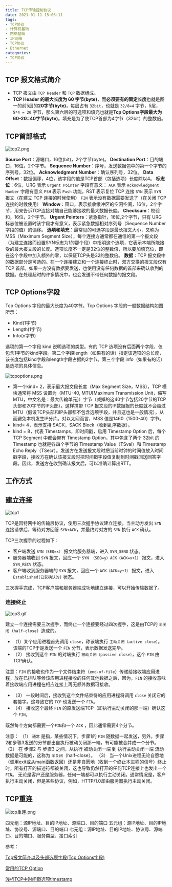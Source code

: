 ```yaml
---
title: TCP传输控制协议
date: 2021-01-11 15:05:11
tags:
- TCP协议
- 计算机基础
- 网络基础
- IP网络
- TCP协议
- Ethernet
categories:
- TCP协议
---
```


## TCP 报文格式简介

* TCP 报文由 `TCP Header` 和 `TCP` 数据组成。
* **TCP Header 的最大长度为 60 字节(byte)**，而**必须要有的固定长度**也就是图一的前5层的**20字节(byte)**，每层占有 `32bit`，也就是 `32/8=4` 字节，5层，`5*4 = 20` 字节，那么第六层的可选项和填充也就是**Tcp Options字段最大为60-20=40字节(byte)**。填充是为了使TCP首部为4字节（32bit）的整数倍。

## TCP首部格式

![tcp2.png](/img/tcp2.png)

**Source Port**：源端口，16位(bit)，2个字节(byte)。
**Destination Port**：目的端口，16位，2个字节。
**Sequence Number**：序号，发送数据包中的第一个字节的序列号，32位。
**Acknowledgment Number**：确认序列号，32位。
**Data Offset**：数据偏移，4位，该字段的值是TCP首部（包括选项）长度除以4。
**标志位**：6位，URG 表示 `Urgent Pointer` 字段有意义：
`ACK` 表示 `Acknowledgment Number` 字段有意义
`PSH` 表示 `Push` 功能，RST 表示复位 TCP 连接
`SYN` 表示 `SYN` 报文（在建立 TCP 连接的时候使用）
`FIN` 表示没有数据需要发送了（在关闭 TCP 连接的时候使用）
**Window**：窗口，表示接收缓冲区的空闲空间，16位，2个字节，用来告诉TCP连接对端自己能够接收的最大数据长度。
**Checksum**：校验和，16位，2个字节。
**Urgent Pointers**：紧急指针，16位,2个字节，只有 URG 标志位被设置时该字段才有意义，表示紧急数据相对序列号（Sequence Number字段的值）的偏移。
**选项和填充**：最常见的可选字段是最长报文大小，又称为 MSS（Maximum Segment Size），每个连接方通常都在通信的第一个报文段（为建立连接而设置SYN标志为1的那个段）中指明这个选项，它表示本端所能接受的最大报文段的长度。选项长度不一定是32位的整数倍，所以要加填充位，即在这个字段中加入额外的零，以保证TCP头是32的整数倍。
**数据**：TCP 报文段中的数据部分是可选的。在一个连接建立和一个连接终止时，双方交换的报文段仅有 TCP 首部。如果一方没有数据要发送，也使用没有任何数据的首部来确认收到的数据。在处理超时的许多情况中，也会发送不带任何数据的报文段。

## TCP Options字段

Tcp Options 字段的最大长度为40字节。Tcp Options 字段的一般数据结构如图所示：

* Kind(1字节)
* Length(1字节)
* Info(n字节)

选项的第一个字段 kind 说明选项的类型。有的 TCP 选项没有后面两个字段，仅包含1字节的kind字段。第二个字段length（如果有的话）指定该选项的总长度，该长度包括kind字段和length字段占据的2字节。第三个字段 info（如果有的话）是选项的具体信息。

![tcpoptions.png](/img/tcpoptions.png)

* 第一个kind= 2，表示最大报文段长度（Max Segment Size，MSS），TCP 模块通常将 MSS 设置为（MTU-40, MTU[Maximum Transmission Unit，缩写 MTU，中文名是：最大传输单元]）字节（减掉的这40字节包括20字节的TCP头部和20字节的IP头部）。这样携带 TCP 报文段的IP数据报的长度就不会超过 MTU（假设TCP头部和IP头部都不包含选项字段，并且这也是一般情况），从而避免本机发生IP分片。对以太网而言，MSS 值是1460（1500-40）字节。
* kind= 4，表示支持 SACK，SACK Block（收到乱序数据）。
* kind = 8，代表 Timestamps，即时间戳，启用 Timestamp Option 后，每个 TCP Segment 中都会带有 Timestamp Option，其中包含了两个 32bit 的 Timestamp 也就是各四个字节的 Timestamp Value（TSval）和 Timestamp Echo Reply（TSecr）。发送方在发送报文段时把当前时钟的时间值放入时间戳字段，接收方在确认该报文段时把时间戳字段值复制到时间戳回送回答字段。因此，发送方在收到确认报文后，可以准确计算出RTT。

## 工作方式

## 建立连接

![tcp1](/img/tcp1.gif)

TCP是因特网中的传输层协议，使用三次握手协议建立连接。当主动方发出 `SYN` 连接请求后，等待对方回答 `SYN+ACK`，并最终对对方的 `SYN` 执行 `ACK` 确认。

TCP三次握手的过程如下：

* 客户端发送 `SYN（SEQ=x）` 报文给服务器端，进入 `SYN_SEND` 状态。
* 服务器端收到 `SYN` 报文，回应一个 `SYN （SEQ=y）ACK（ACK=x+1）` 报文，进入 `SYN_RECV` 状态。
* 客户端收到服务器端的 `SYN` 报文，回应一个 `ACK（ACK=y+1）` 报文，进入 `Established(已获确认的)` 状态。

三次握手完成，TCP客户端和服务器端成功地建立连接，可以开始传输数据了。

### 连接终止

![tcp3.gif](/img/tcp3.gif)

建立一个连接需要三次握手，而终止一个连接要经过四次握手，这是由TCP的 `半关闭`（`half-close`）造成的。

* （1）某个应用进程首先调用 `close`，称该端执行 `主动关闭（active close）`。该端的TCP于是发送一个 `FIN` 分节，表示数据发送完毕。
* （2） 接收到这个 `FIN` 的对端执行 `被动关闭（passive close）`，这个 `FIN` 由TCP确认。

注意：`FIN` 的接收也作为一个文件结束符（`end-of-file`）传递给接收端应用进程，放在已排队等候该应用进程接收的任何其他数据之后，因为，`FIN` 的接收意味着接收端应用进程在相应连接上再无额外数据可接收。
* （3） 一段时间后，接收到这个文件结束符的应用进程将调用 `close` 关闭它的套接字。这导致它的 `TCP` 也发送一个 `FIN`。
* （4） 接收这个最终 `FIN` 的原发送端TCP（即执行主动关闭的那一端）确认这个 `FIN`。

既然每个方向都需要一个`FIN`和一个 `ACK` ，因此通常需要4个分节。

注意：
（1） `通常` 是指，某些情况下，步骤1的 `FIN` 随数据一起发送，另外，步骤2和步骤3发送的分节都出自执行被动关闭那一端，有可能被合并成一个分节。
（2） 在 步骤2 与 步骤3 之间，从执行 被动关闭一端 到 执行主动关闭一端 流动数据是可能的，这称为 `半关闭`（half-close）。
（3） 当一个Unix进程无论自愿地（调用exit或从main函数返回）还是非自愿地（收到一个终止本进程的信号）终止时，所有打开的描述符都被关闭，这也导致仍然打开的任何TCP连接上也发出一个`FIN`。
无论是客户还是服务器，任何一端都可以执行主动关闭。通常情况是，客户执行主动关闭，但是某些协议，例如，HTTP/1.0却由服务器执行主动关闭。

## TCP重连

![tcp重连.png](/img/tcp重连.png)

四元组：源IP地址、目的IP地址、源端口、目的端口
五元组：源IP地址、目的IP地址、协议号、源端口、目的端口
七元组：源IP地址、目的IP地址、协议号、源端口、目的端口、服务类型、接口索引

参考：

[Tcp报文简介以及头部选项字段(Tcp Options字段)](https://blog.csdn.net/Hollake/article/details/89327474)

[常用的TCP Option](https://blog.csdn.net/blakegao/article/details/19419237)

[浅析TCP中时间戳选项timestamp](https://blog.csdn.net/mary19920410/article/details/77255967)